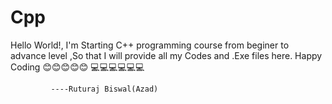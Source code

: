 # Cpp
Hello World!,
             I'm Starting C++ programming course from beginer to advance level ,So that I will provide all my Codes and .Exe files here. Happy Coding 😊😊😊😊😊
             💻💻💻💻💻💻
             
             
             
             
             
             ----Ruturaj Biswal(Azad)

